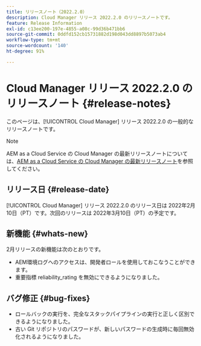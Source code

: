 ```yaml
---
title: リリースノート（2022.2.0）
description: Cloud Manager リリース 2022.2.0 のリリースノートです。
feature: Release Information
exl-id: c13ee200-197e-4855-a08c-99d36b471bb6
source-git-commit: 0ddfd152cb15731882d198d043dd8897b5073ab4
workflow-type: tm+mt
source-wordcount: '140'
ht-degree: 91%

---
```


# Cloud Manager リリース 2022.2.0 のリリースノート {#release-notes}

このページは、[!UICONTROL Cloud Manager] リリース 2022.2.0 の一般的なリリースノートです。

>[!NOTE]
>
>AEM as a Cloud Service の Cloud Manager の最新リリースノートについては、[AEM as a Cloud Service の Cloud Manager の最新リリースノート](https://experienceleague.adobe.com/docs/experience-manager-cloud-service/content/implementing/using-cloud-manager/release-notes-cloud-manager/release-notes-cm-current.html?lang=ja)を参照してください。

## リリース日 {#release-date}

[!UICONTROL Cloud Manager] リリース 2022.2.0 のリリース日は 2022年2月10日（PT）です。次回のリリースは 2022年3月10日（PT）の予定です。

## 新機能 {#whats-new}

2月リリースの新機能は次のとおりです。

* AEM環境ログへのアクセスは、開発者ロールを使用しておこなうことができます。
* 重要指標 reliability_rating を無効にできるようになりました。

## バグ修正 {#bug-fixes}

* ロールバックの実行を、完全なスタックパイプラインの実行と正しく区別できるようになりました。
* 古い Git リポジトリのパスワードが、新しいパスワードの生成時に毎回無効化されるようになりました。
